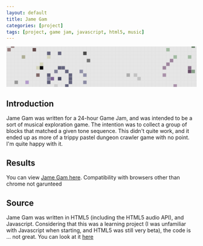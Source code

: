 ```yaml
---
layout: default
title: Jame Gam
categories: [project]
tags: [project, game jam, javascript, html5, music]
---
```


![Jame Gam](/img/game_jam_header.png)

## Introduction ##

Jame Gam was written for a 24-hour Game Jam, and was intended to be a sort of musical exploration game. The intention was to collect a group of blocks that matched a given tone sequence. This didn't quite work, and it ended up as more of a trippy pastel dungeon crawler game with no point. I'm quite happy with it.

## Results ##

You can view <a href="http://www.csh.rit.edu/~schriver/game_jam/">Jame Gam here</a>. Compatibility with browsers other than chrome not garunteed

## Source ##

Jame Gam was written in HTML5 (including the HTML5 audio API), and Javascript. Considering that this was a learning project (I was unfamiliar with Javascript when starting, and HTML5 was still very beta), the code is ... not great. You can look at it <a href="https://github.com/bobschriver/Jame-Gam">here</a>


